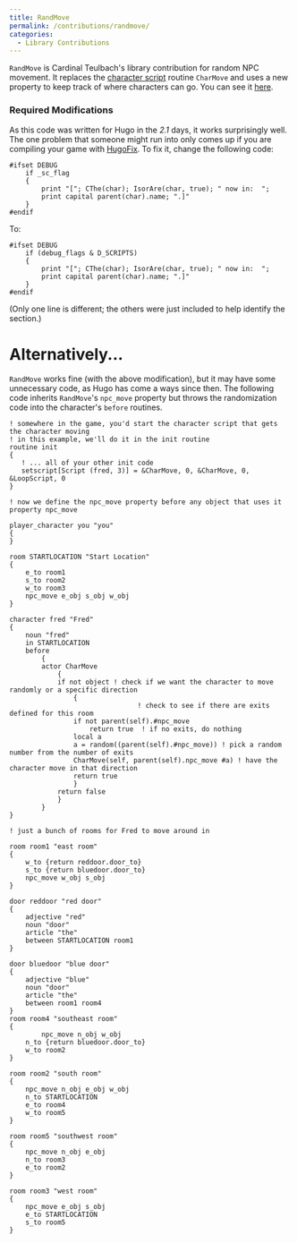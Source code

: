 ```yaml
---
title: RandMove
permalink: /contributions/randmove/
categories: 
  - Library Contributions
---
```


`RandMove` is Cardinal Teulbach's library contribution for random NPC
movement. It replaces the [character script](Scripts) routine
`CharMove` and uses a new property to keep track of where characters can
go. You can see it
[here](http://ifarchive.smallwhitehouse.org/if-archive/programming/hugo/library/contributions/randmove.txt).

### Required Modifications

As this code was written for Hugo in the *2.1* days, it works
surprisingly well. The one problem that someone might run into only
comes up if you are compiling your game with
[HugoFix](HugoFix). To fix it, change the following code:

    #ifset DEBUG
        if _sc_flag
        {
            print "["; CThe(char); IsorAre(char, true); " now in:  ";
            print capital parent(char).name; ".]"
        }
    #endif

To:

    #ifset DEBUG
        if (debug_flags & D_SCRIPTS)
        {
            print "["; CThe(char); IsorAre(char, true); " now in:  ";
            print capital parent(char).name; ".]"
        }
    #endif

(Only one line is different; the others were just included to help
identify the section.)

# Alternatively...

`RandMove` works fine (with the above modification), but it may have
some unnecessary code, as Hugo has come a ways since then. The following
code inherits `RandMove`'s `npc_move` property but throws the
randomization code into the character's `before` routines.

    ! somewhere in the game, you'd start the character script that gets the character moving
    ! in this example, we'll do it in the init routine
    routine init
    {
       ! ... all of your other init code
       setscript[Script (fred, 3)] = &CharMove, 0, &CharMove, 0, &LoopScript, 0
    }

    ! now we define the npc_move property before any object that uses it
    property npc_move

    player_character you "you"
    {
    }

    room STARTLOCATION "Start Location"
    {
        e_to room1
        s_to room2
        w_to room3
        npc_move e_obj s_obj w_obj
    }

    character fred "Fred"
    {
        noun "fred"
        in STARTLOCATION
        before
            {
            actor CharMove
                {
                if not object ! check if we want the character to move randomly or a specific direction
                    {
                                    ! check to see if there are exits defined for this room
                    if not parent(self).#npc_move
                        return true  ! if no exits, do nothing
                    local a
                    a = random((parent(self).#npc_move)) ! pick a random number from the number of exits
                    CharMove(self, parent(self).npc_move #a) ! have the character move in that direction
                    return true
                    }
                return false
                }
            }
    }

    ! just a bunch of rooms for Fred to move around in

    room room1 "east room"
    {
        w_to {return reddoor.door_to}
        s_to {return bluedoor.door_to}
        npc_move w_obj s_obj
    }

    door reddoor "red door"
    {
        adjective "red"
        noun "door"
        article "the"
        between STARTLOCATION room1
    }

    door bluedoor "blue door"
    {
        adjective "blue"
        noun "door"
        article "the"
        between room1 room4
    }
    room room4 "southeast room"
    {
            npc_move n_obj w_obj
        n_to {return bluedoor.door_to}
        w_to room2
    }

    room room2 "south room"
    {
        npc_move n_obj e_obj w_obj
        n_to STARTLOCATION
        e_to room4
        w_to room5
    }

    room room5 "southwest room"
    {
        npc_move n_obj e_obj
        n_to room3
        e_to room2
    }

    room room3 "west room"
    {
        npc_move e_obj s_obj
        e_to STARTLOCATION
        s_to room5
    }
